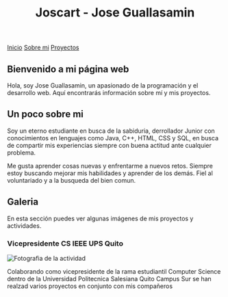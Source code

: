 <!DOCTYPE html>
<html lang="es">
<head>
    <meta charset="UTF-8">
    <meta name="viewport" content="width=device-width, initial-scale=1.0">
    <title>Joscart webpage</title>
    <link rel="stylesheet" type="text/css" href="home.css">
    <link rel="stylesheet" type="text/css" href="colors.css">
    <link rel="stylesheet" type="text/css" href="boxes.css">
    <link rel="stylesheet" type="text/css" href="spacing.css">
</head>
<body class="color-base">
    <header class="header-full color-primary no-spacing">
        <h1>Joscart - Jose Guallasamin</h1>
    </header>
    <div class="nav-flotating-container no-spacing">
        <nav class="nav-flotating-bottom color-secondary medium-spacing round-box">
            <a class="link-button color-secondary" href="README.md">Inicio</a>
            <a class="link-button color-secondary" href="joseguallasamin.html">Sobre mi</a>
            <a class="link-button color-secondary" href="proyectos.html">Proyectos</a>
        </nav>
    </div>
    <main class="container">
        <section class="color-secondary low-spacing">
            <h2>Bienvenido a mi página web</h2>
            <p>Hola, soy Jose Guallasamin, un apasionado de la programación y el desarrollo web. Aquí encontrarás información sobre mí y mis proyectos.</p>
        </section>
        <section class="color-secondary low-spacing">
            <h2>Un poco sobre mi</h2>
            <p>Soy un eterno estudiante en busca de la sabiduria, derrollador Junior con conocimientos en lenguajes como Java, C++, HTML, CSS y SQL, en busca de compartir mis experiencias siempre con buena actitud ante cualquier problema.</p>
            <p>Me gusta aprender cosas nuevas y enfrentarme a nuevos retos. Siempre estoy buscando mejorar mis habilidades y aprender de los demás. Fiel al voluntariado y a la busqueda del bien comun.</p>
        </section>
        <section class="color-secondary low-spacing">
            <h2>Galeria</h2>
            <p>En esta sección puedes ver algunas imágenes de mis proyectos y actividades.</p>
            <div class="galeria medium-spacing">
                <div class="galeria-item color-secondary-focus medium-spacing">
                    <h3>Vicepresidente CS IEEE UPS Quito</h3>
                    <img src="proyecto1.jpg" alt="Fotografia de la actividad">
                    <p>Colaborando como vicepresidente de la rama estudiantil Computer Science dentro de la Universidad Politecnica Salesiana Quito Campus Sur se han realzad varios proyectos en conjunto con mis compañeros</p>
                </div>
            </div>
        </section>
</body>
</html>